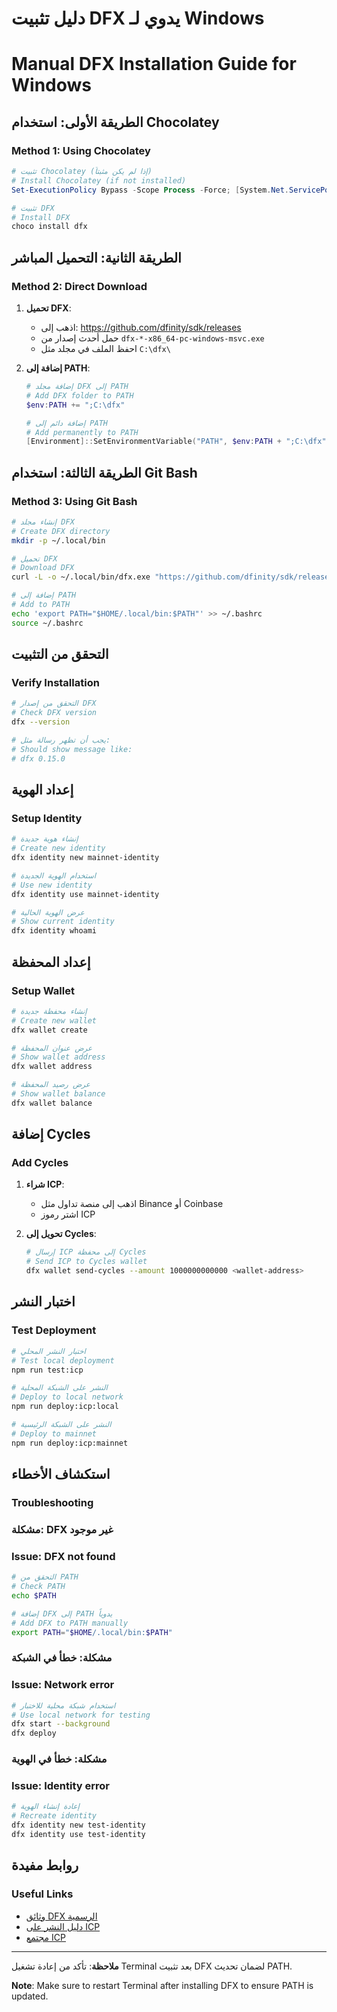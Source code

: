 # دليل تثبيت DFX يدوي لـ Windows
# Manual DFX Installation Guide for Windows

## الطريقة الأولى: استخدام Chocolatey
### Method 1: Using Chocolatey

```powershell
# تثبيت Chocolatey (إذا لم يكن مثبتاً)
# Install Chocolatey (if not installed)
Set-ExecutionPolicy Bypass -Scope Process -Force; [System.Net.ServicePointManager]::SecurityProtocol = [System.Net.ServicePointManager]::SecurityProtocol -bor 3072; iex ((New-Object System.Net.WebClient).DownloadString('https://community.chocolatey.org/install.ps1'))

# تثبيت DFX
# Install DFX
choco install dfx
```

## الطريقة الثانية: التحميل المباشر
### Method 2: Direct Download

1. **تحميل DFX**:
   - اذهب إلى: https://github.com/dfinity/sdk/releases
   - حمل أحدث إصدار من `dfx-*-x86_64-pc-windows-msvc.exe`
   - احفظ الملف في مجلد مثل `C:\dfx\`

2. **إضافة إلى PATH**:
   ```powershell
   # إضافة مجلد DFX إلى PATH
   # Add DFX folder to PATH
   $env:PATH += ";C:\dfx"
   
   # إضافة دائم إلى PATH
   # Add permanently to PATH
   [Environment]::SetEnvironmentVariable("PATH", $env:PATH + ";C:\dfx", [EnvironmentVariableTarget]::User)
   ```

## الطريقة الثالثة: استخدام Git Bash
### Method 3: Using Git Bash

```bash
# إنشاء مجلد DFX
# Create DFX directory
mkdir -p ~/.local/bin

# تحميل DFX
# Download DFX
curl -L -o ~/.local/bin/dfx.exe "https://github.com/dfinity/sdk/releases/download/0.15.0/dfx-0.15.0-x86_64-pc-windows-msvc.exe"

# إضافة إلى PATH
# Add to PATH
echo 'export PATH="$HOME/.local/bin:$PATH"' >> ~/.bashrc
source ~/.bashrc
```

## التحقق من التثبيت
### Verify Installation

```bash
# التحقق من إصدار DFX
# Check DFX version
dfx --version

# يجب أن تظهر رسالة مثل:
# Should show message like:
# dfx 0.15.0
```

## إعداد الهوية
### Setup Identity

```bash
# إنشاء هوية جديدة
# Create new identity
dfx identity new mainnet-identity

# استخدام الهوية الجديدة
# Use new identity
dfx identity use mainnet-identity

# عرض الهوية الحالية
# Show current identity
dfx identity whoami
```

## إعداد المحفظة
### Setup Wallet

```bash
# إنشاء محفظة جديدة
# Create new wallet
dfx wallet create

# عرض عنوان المحفظة
# Show wallet address
dfx wallet address

# عرض رصيد المحفظة
# Show wallet balance
dfx wallet balance
```

## إضافة Cycles
### Add Cycles

1. **شراء ICP**:
   - اذهب إلى منصة تداول مثل Binance أو Coinbase
   - اشتر رموز ICP

2. **تحويل إلى Cycles**:
   ```bash
   # إرسال ICP إلى محفظة Cycles
   # Send ICP to Cycles wallet
   dfx wallet send-cycles --amount 1000000000000 <wallet-address>
   ```

## اختبار النشر
### Test Deployment

```bash
# اختبار النشر المحلي
# Test local deployment
npm run test:icp

# النشر على الشبكة المحلية
# Deploy to local network
npm run deploy:icp:local

# النشر على الشبكة الرئيسية
# Deploy to mainnet
npm run deploy:icp:mainnet
```

## استكشاف الأخطاء
### Troubleshooting

### مشكلة: DFX غير موجود
### Issue: DFX not found

```bash
# التحقق من PATH
# Check PATH
echo $PATH

# إضافة DFX إلى PATH يدوياً
# Add DFX to PATH manually
export PATH="$HOME/.local/bin:$PATH"
```

### مشكلة: خطأ في الشبكة
### Issue: Network error

```bash
# استخدام شبكة محلية للاختبار
# Use local network for testing
dfx start --background
dfx deploy
```

### مشكلة: خطأ في الهوية
### Issue: Identity error

```bash
# إعادة إنشاء الهوية
# Recreate identity
dfx identity new test-identity
dfx identity use test-identity
```

## روابط مفيدة
### Useful Links

- [وثائق DFX الرسمية](https://internetcomputer.org/docs/current/references/cli-reference/)
- [دليل النشر على ICP](https://internetcomputer.org/docs/current/developer-docs/setup/deploy-locally/)
- [مجتمع ICP](https://forum.dfinity.org/)

---

**ملاحظة**: تأكد من إعادة تشغيل Terminal بعد تثبيت DFX لضمان تحديث PATH.

**Note**: Make sure to restart Terminal after installing DFX to ensure PATH is updated.
